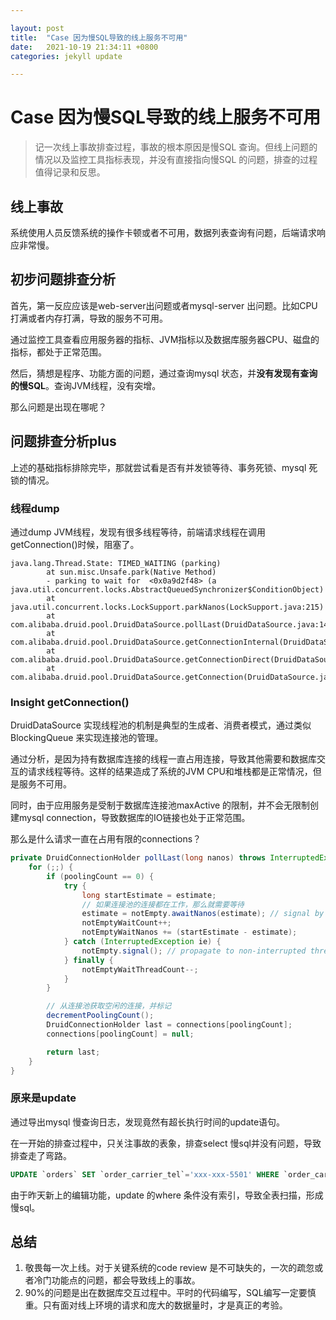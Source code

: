 ```yaml
---

layout: post
title:  "Case 因为慢SQL导致的线上服务不可用"
date:   2021-10-19 21:34:11 +0800
categories: jekyll update

---
```


# Case 因为慢SQL导致的线上服务不可用

> 记一次线上事故排查过程，事故的根本原因是慢SQL 查询。但线上问题的情况以及监控工具指标表现，并没有直接指向慢SQL 的问题，排查的过程值得记录和反思。

## 线上事故

系统使用人员反馈系统的操作卡顿或者不可用，数据列表查询有问题，后端请求响应非常慢。

## 初步问题排查分析

首先，第一反应应该是web-server出问题或者mysql-server 出问题。比如CPU打满或者内存打满，导致的服务不可用。

通过监控工具查看应用服务器的指标、JVM指标以及数据库服务器CPU、磁盘的指标，都处于正常范围。

然后，猜想是程序、功能方面的问题，通过查询mysql 状态，并**没有发现有查询的慢SQL**。查询JVM线程，没有突增。

那么问题是出现在哪呢？

## 问题排查分析plus

上述的基础指标排除完毕，那就尝试看是否有并发锁等待、事务死锁、mysql 死锁的情况。

### 线程dump

通过dump JVM线程，发现有很多线程等待，前端请求线程在调用getConnection()时候，阻塞了。

```
java.lang.Thread.State: TIMED_WAITING (parking)
        at sun.misc.Unsafe.park(Native Method)
        - parking to wait for  <0x0a9d2f48> (a java.util.concurrent.locks.AbstractQueuedSynchronizer$ConditionObject)
        at java.util.concurrent.locks.LockSupport.parkNanos(LockSupport.java:215)
        at com.alibaba.druid.pool.DruidDataSource.pollLast(DruidDataSource.java:1487)
        at com.alibaba.druid.pool.DruidDataSource.getConnectionInternal(DruidDataSource.java:1086)
        at com.alibaba.druid.pool.DruidDataSource.getConnectionDirect(DruidDataSource.java:953)
        at com.alibaba.druid.pool.DruidDataSource.getConnection(DruidDataSource.java:931)
```

### Insight getConnection()

DruidDataSource 实现线程池的机制是典型的生成者、消费者模式，通过类似BlockingQueue 来实现连接池的管理。

通过分析，是因为持有数据库连接的线程一直占用连接，导致其他需要和数据库交互的请求线程等待。这样的结果造成了系统的JVM CPU和堆栈都是正常情况，但是服务不可用。

同时，由于应用服务是受制于数据库连接池maxActive 的限制，并不会无限制创建mysql connection，导致数据库的IO链接也处于正常范围。

那么是什么请求一直在占用有限的connections？

```java
private DruidConnectionHolder pollLast(long nanos) throws InterruptedException {
    for (;;) {
        if (poolingCount == 0) {
            try {
                long startEstimate = estimate;
                // 如果连接池的连接都在工作，那么就需要等待
                estimate = notEmpty.awaitNanos(estimate); // signal by recycle or creator
                notEmptyWaitCount++;
                notEmptyWaitNanos += (startEstimate - estimate);
            } catch (InterruptedException ie) {
                notEmpty.signal(); // propagate to non-interrupted thread
            } finally {
                notEmptyWaitThreadCount--;
            }
        }

        // 从连接池获取空闲的连接，并标记
        decrementPoolingCount();
        DruidConnectionHolder last = connections[poolingCount];
        connections[poolingCount] = null;

        return last;
    }
}
```

### 原来是update

通过导出mysql 慢查询日志，发现竟然有超长执行时间的update语句。

在一开始的排查过程中，只关注事故的表象，排查select 慢sql并没有问题，导致排查走了弯路。

```sql
UPDATE `orders` SET `order_carrier_tel`='xxx-xxx-5501' WHERE `order_carrier_name`= 'xxx';
```

由于昨天新上的编辑功能，update 的where 条件没有索引，导致全表扫描，形成慢sql。

## 总结

1. 敬畏每一次上线。对于关键系统的code review 是不可缺失的，一次的疏忽或者冷门功能点的问题，都会导致线上的事故。
2. 90%的问题是出在数据库交互过程中。平时的代码编写，SQL编写一定要慎重。只有面对线上环境的请求和庞大的数据量时，才是真正的考验。
